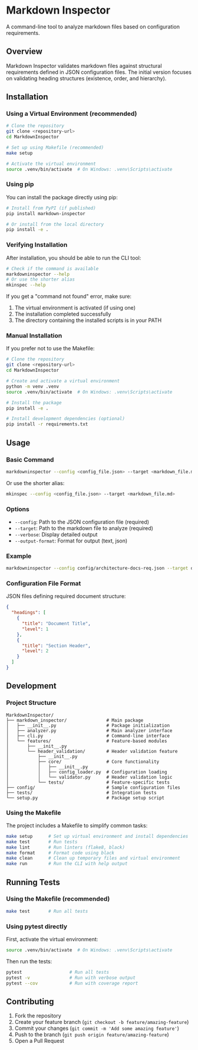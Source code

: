 # Markdown Inspector

A command-line tool to analyze markdown files based on configuration requirements.

## Overview

Markdown Inspector validates markdown files against structural requirements defined in JSON configuration files. The initial version focuses on validating heading structures (existence, order, and hierarchy).

## Installation

### Using a Virtual Environment (recommended)

```bash
# Clone the repository
git clone <repository-url>
cd MarkdownInspector

# Set up using Makefile (recommended)
make setup

# Activate the virtual environment
source .venv/bin/activate  # On Windows: .venv\Scripts\activate
```

### Using pip

You can install the package directly using pip:

```bash
# Install from PyPI (if published)
pip install markdown-inspector

# Or install from the local directory
pip install -e .
```

### Verifying Installation

After installation, you should be able to run the CLI tool:

```bash
# Check if the command is available
markdowninspector --help
# Or use the shorter alias
mkinspec --help
```

If you get a "command not found" error, make sure:

1. The virtual environment is activated (if using one)
2. The installation completed successfully
3. The directory containing the installed scripts is in your PATH

### Manual Installation

If you prefer not to use the Makefile:

```bash
# Clone the repository
git clone <repository-url>
cd MarkdownInspector

# Create and activate a virtual environment
python -m venv .venv
source .venv/bin/activate  # On Windows: .venv\Scripts\activate

# Install the package
pip install -e .

# Install development dependencies (optional)
pip install -r requirements.txt
```

## Usage

### Basic Command

```bash
markdowninspector --config <config_file.json> --target <markdown_file.md>
```

Or use the shorter alias:

```bash
mkinspec --config <config_file.json> --target <markdown_file.md>
```

### Options

- `--config`: Path to the JSON configuration file (required)
- `--target`: Path to the markdown file to analyze (required)
- `--verbose`: Display detailed output
- `--output-format`: Format for output (text, json)

### Example

```bash
markdowninspector --config config/architecture-docs-req.json --target docs/architecture.md
```

### Configuration File Format

JSON files defining required document structure:

```json
{
  "headings": [
    {
      "title": "Document Title",
      "level": 1
    },
    {
      "title": "Section Header",
      "level": 2
    }
  ]
}
```

## Development

### Project Structure

```
MarkdownInspector/
├── markdown_inspector/               # Main package
│   ├── __init__.py                   # Package initialization
│   ├── analyzer.py                   # Main analyzer interface
│   ├── cli.py                        # Command-line interface
│   └── features/                     # Feature-based modules
│       ├── __init__.py
│       └── header_validation/        # Header validation feature
│           ├── __init__.py
│           ├── core/                 # Core functionality
│           │   ├── __init__.py
│           │   ├── config_loader.py  # Configuration loading
│           │   └── validator.py      # Header validation logic
│           └── tests/                # Feature-specific tests
├── config/                           # Sample configuration files
├── tests/                            # Integration tests
└── setup.py                          # Package setup script
```

### Using the Makefile

The project includes a Makefile to simplify common tasks:

```bash
make setup      # Set up virtual environment and install dependencies
make test       # Run tests
make lint       # Run linters (flake8, black)
make format     # Format code using black
make clean      # Clean up temporary files and virtual environment
make run        # Run the CLI with help output
```

## Running Tests

### Using the Makefile (recommended)

```bash
make test       # Run all tests
```

### Using pytest directly

First, activate the virtual environment:

```bash
source .venv/bin/activate  # On Windows: .venv\Scripts\activate
```

Then run the tests:

```bash
pytest                  # Run all tests
pytest -v               # Run with verbose output
pytest --cov            # Run with coverage report
```

## Contributing

1. Fork the repository
2. Create your feature branch (`git checkout -b feature/amazing-feature`)
3. Commit your changes (`git commit -m 'Add some amazing feature'`)
4. Push to the branch (`git push origin feature/amazing-feature`)
5. Open a Pull Request
